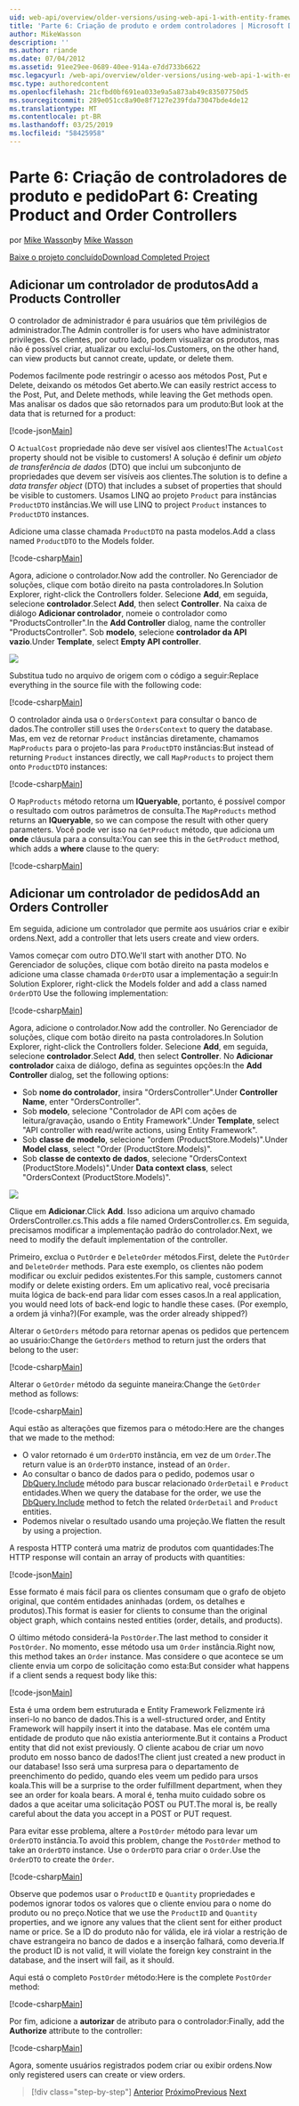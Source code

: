 ```yaml
---
uid: web-api/overview/older-versions/using-web-api-1-with-entity-framework-5/using-web-api-with-entity-framework-part-6
title: 'Parte 6: Criação de produto e ordem controladores | Microsoft Docs'
author: MikeWasson
description: ''
ms.author: riande
ms.date: 07/04/2012
ms.assetid: 91ee29ee-0689-40ee-914a-e7dd733b6622
msc.legacyurl: /web-api/overview/older-versions/using-web-api-1-with-entity-framework-5/using-web-api-with-entity-framework-part-6
msc.type: authoredcontent
ms.openlocfilehash: 21cfbd0bf691ea033e9a5a873ab49c83507750d5
ms.sourcegitcommit: 289e051cc8a90e8f7127e239fda73047bde4de12
ms.translationtype: MT
ms.contentlocale: pt-BR
ms.lasthandoff: 03/25/2019
ms.locfileid: "58425958"
---
```

<a name="part-6-creating-product-and-order-controllers"></a><span data-ttu-id="4f5a8-102">Parte 6: Criação de controladores de produto e pedido</span><span class="sxs-lookup"><span data-stu-id="4f5a8-102">Part 6: Creating Product and Order Controllers</span></span>
====================
<span data-ttu-id="4f5a8-103">por [Mike Wasson](https://github.com/MikeWasson)</span><span class="sxs-lookup"><span data-stu-id="4f5a8-103">by [Mike Wasson](https://github.com/MikeWasson)</span></span>

[<span data-ttu-id="4f5a8-104">Baixe o projeto concluído</span><span class="sxs-lookup"><span data-stu-id="4f5a8-104">Download Completed Project</span></span>](http://code.msdn.microsoft.com/ASP-NET-Web-API-with-afa30545)

## <a name="add-a-products-controller"></a><span data-ttu-id="4f5a8-105">Adicionar um controlador de produtos</span><span class="sxs-lookup"><span data-stu-id="4f5a8-105">Add a Products Controller</span></span>

<span data-ttu-id="4f5a8-106">O controlador de administrador é para usuários que têm privilégios de administrador.</span><span class="sxs-lookup"><span data-stu-id="4f5a8-106">The Admin controller is for users who have administrator privileges.</span></span> <span data-ttu-id="4f5a8-107">Os clientes, por outro lado, podem visualizar os produtos, mas não é possível criar, atualizar ou excluí-los.</span><span class="sxs-lookup"><span data-stu-id="4f5a8-107">Customers, on the other hand, can view products but cannot create, update, or delete them.</span></span>

<span data-ttu-id="4f5a8-108">Podemos facilmente pode restringir o acesso aos métodos Post, Put e Delete, deixando os métodos Get aberto.</span><span class="sxs-lookup"><span data-stu-id="4f5a8-108">We can easily restrict access to the Post, Put, and Delete methods, while leaving the Get methods open.</span></span> <span data-ttu-id="4f5a8-109">Mas analisar os dados que são retornados para um produto:</span><span class="sxs-lookup"><span data-stu-id="4f5a8-109">But look at the data that is returned for a product:</span></span>

[!code-json[Main](using-web-api-with-entity-framework-part-6/samples/sample1.json?highlight=1)]

<span data-ttu-id="4f5a8-110">O `ActualCost` propriedade não deve ser visível aos clientes!</span><span class="sxs-lookup"><span data-stu-id="4f5a8-110">The `ActualCost` property should not be visible to customers!</span></span> <span data-ttu-id="4f5a8-111">A solução é definir um *objeto de transferência de dados* (DTO) que inclui um subconjunto de propriedades que devem ser visíveis aos clientes.</span><span class="sxs-lookup"><span data-stu-id="4f5a8-111">The solution is to define a *data transfer object* (DTO) that includes a subset of properties that should be visible to customers.</span></span> <span data-ttu-id="4f5a8-112">Usamos LINQ ao projeto `Product` para instâncias `ProductDTO` instâncias.</span><span class="sxs-lookup"><span data-stu-id="4f5a8-112">We will use LINQ to project `Product` instances to `ProductDTO` instances.</span></span>

<span data-ttu-id="4f5a8-113">Adicione uma classe chamada `ProductDTO` na pasta modelos.</span><span class="sxs-lookup"><span data-stu-id="4f5a8-113">Add a class named `ProductDTO` to the Models folder.</span></span>

[!code-csharp[Main](using-web-api-with-entity-framework-part-6/samples/sample2.cs)]

<span data-ttu-id="4f5a8-114">Agora, adicione o controlador.</span><span class="sxs-lookup"><span data-stu-id="4f5a8-114">Now add the controller.</span></span> <span data-ttu-id="4f5a8-115">No Gerenciador de soluções, clique com botão direito na pasta controladores.</span><span class="sxs-lookup"><span data-stu-id="4f5a8-115">In Solution Explorer, right-click the Controllers folder.</span></span> <span data-ttu-id="4f5a8-116">Selecione **Add**, em seguida, selecione **controlador**.</span><span class="sxs-lookup"><span data-stu-id="4f5a8-116">Select **Add**, then select **Controller**.</span></span> <span data-ttu-id="4f5a8-117">Na caixa de diálogo **Adicionar controlador**, nomeie o controlador como &quot;ProductsController&quot;.</span><span class="sxs-lookup"><span data-stu-id="4f5a8-117">In the **Add Controller** dialog, name the controller &quot;ProductsController&quot;.</span></span> <span data-ttu-id="4f5a8-118">Sob **modelo**, selecione **controlador da API vazio**.</span><span class="sxs-lookup"><span data-stu-id="4f5a8-118">Under **Template**, select **Empty API controller**.</span></span>

![](using-web-api-with-entity-framework-part-6/_static/image1.png)

<span data-ttu-id="4f5a8-119">Substitua tudo no arquivo de origem com o código a seguir:</span><span class="sxs-lookup"><span data-stu-id="4f5a8-119">Replace everything in the source file with the following code:</span></span>

[!code-csharp[Main](using-web-api-with-entity-framework-part-6/samples/sample3.cs)]

<span data-ttu-id="4f5a8-120">O controlador ainda usa o `OrdersContext` para consultar o banco de dados.</span><span class="sxs-lookup"><span data-stu-id="4f5a8-120">The controller still uses the `OrdersContext` to query the database.</span></span> <span data-ttu-id="4f5a8-121">Mas, em vez de retornar `Product` instâncias diretamente, chamamos `MapProducts` para o projeto-las para `ProductDTO` instâncias:</span><span class="sxs-lookup"><span data-stu-id="4f5a8-121">But instead of returning `Product` instances directly, we call `MapProducts` to project them onto `ProductDTO` instances:</span></span>

[!code-csharp[Main](using-web-api-with-entity-framework-part-6/samples/sample4.cs?highlight=1)]

<span data-ttu-id="4f5a8-122">O `MapProducts` método retorna um **IQueryable**, portanto, é possível compor o resultado com outros parâmetros de consulta.</span><span class="sxs-lookup"><span data-stu-id="4f5a8-122">The `MapProducts` method returns an **IQueryable**, so we can compose the result with other query parameters.</span></span> <span data-ttu-id="4f5a8-123">Você pode ver isso na `GetProduct` método, que adiciona um **onde** cláusula para a consulta:</span><span class="sxs-lookup"><span data-stu-id="4f5a8-123">You can see this in the `GetProduct` method, which adds a **where** clause to the query:</span></span>

[!code-csharp[Main](using-web-api-with-entity-framework-part-6/samples/sample5.cs?highlight=2)]

## <a name="add-an-orders-controller"></a><span data-ttu-id="4f5a8-124">Adicionar um controlador de pedidos</span><span class="sxs-lookup"><span data-stu-id="4f5a8-124">Add an Orders Controller</span></span>

<span data-ttu-id="4f5a8-125">Em seguida, adicione um controlador que permite aos usuários criar e exibir ordens.</span><span class="sxs-lookup"><span data-stu-id="4f5a8-125">Next, add a controller that lets users create and view orders.</span></span>

<span data-ttu-id="4f5a8-126">Vamos começar com outro DTO.</span><span class="sxs-lookup"><span data-stu-id="4f5a8-126">We'll start with another DTO.</span></span> <span data-ttu-id="4f5a8-127">No Gerenciador de soluções, clique com botão direito na pasta modelos e adicione uma classe chamada `OrderDTO` usar a implementação a seguir:</span><span class="sxs-lookup"><span data-stu-id="4f5a8-127">In Solution Explorer, right-click the Models folder and add a class named `OrderDTO` Use the following implementation:</span></span>

[!code-csharp[Main](using-web-api-with-entity-framework-part-6/samples/sample6.cs)]

<span data-ttu-id="4f5a8-128">Agora, adicione o controlador.</span><span class="sxs-lookup"><span data-stu-id="4f5a8-128">Now add the controller.</span></span> <span data-ttu-id="4f5a8-129">No Gerenciador de soluções, clique com botão direito na pasta controladores.</span><span class="sxs-lookup"><span data-stu-id="4f5a8-129">In Solution Explorer, right-click the Controllers folder.</span></span> <span data-ttu-id="4f5a8-130">Selecione **Add**, em seguida, selecione **controlador**.</span><span class="sxs-lookup"><span data-stu-id="4f5a8-130">Select **Add**, then select **Controller**.</span></span> <span data-ttu-id="4f5a8-131">No **Adicionar controlador** caixa de diálogo, defina as seguintes opções:</span><span class="sxs-lookup"><span data-stu-id="4f5a8-131">In the **Add Controller** dialog, set the following options:</span></span>

- <span data-ttu-id="4f5a8-132">Sob **nome do controlador**, insira "OrdersController".</span><span class="sxs-lookup"><span data-stu-id="4f5a8-132">Under **Controller Name**, enter "OrdersController".</span></span>
- <span data-ttu-id="4f5a8-133">Sob **modelo**, selecione "Controlador de API com ações de leitura/gravação, usando o Entity Framework".</span><span class="sxs-lookup"><span data-stu-id="4f5a8-133">Under **Template**, select "API controller with read/write actions, using Entity Framework".</span></span>
- <span data-ttu-id="4f5a8-134">Sob **classe de modelo**, selecione &quot;ordem (ProductStore.Models)&quot;.</span><span class="sxs-lookup"><span data-stu-id="4f5a8-134">Under **Model class**, select &quot;Order (ProductStore.Models)&quot;.</span></span>
- <span data-ttu-id="4f5a8-135">Sob **classe de contexto de dados**, selecione &quot;OrdersContext (ProductStore.Models)&quot;.</span><span class="sxs-lookup"><span data-stu-id="4f5a8-135">Under **Data context class**, select &quot;OrdersContext (ProductStore.Models)&quot;.</span></span>

![](using-web-api-with-entity-framework-part-6/_static/image2.png)

<span data-ttu-id="4f5a8-136">Clique em **Adicionar**.</span><span class="sxs-lookup"><span data-stu-id="4f5a8-136">Click **Add**.</span></span> <span data-ttu-id="4f5a8-137">Isso adiciona um arquivo chamado OrdersController.cs.</span><span class="sxs-lookup"><span data-stu-id="4f5a8-137">This adds a file named OrdersController.cs.</span></span> <span data-ttu-id="4f5a8-138">Em seguida, precisamos modificar a implementação padrão do controlador.</span><span class="sxs-lookup"><span data-stu-id="4f5a8-138">Next, we need to modify the default implementation of the controller.</span></span>

<span data-ttu-id="4f5a8-139">Primeiro, exclua o `PutOrder` e `DeleteOrder` métodos.</span><span class="sxs-lookup"><span data-stu-id="4f5a8-139">First, delete the `PutOrder` and `DeleteOrder` methods.</span></span> <span data-ttu-id="4f5a8-140">Para este exemplo, os clientes não podem modificar ou excluir pedidos existentes.</span><span class="sxs-lookup"><span data-stu-id="4f5a8-140">For this sample, customers cannot modify or delete existing orders.</span></span> <span data-ttu-id="4f5a8-141">Em um aplicativo real, você precisaria muita lógica de back-end para lidar com esses casos.</span><span class="sxs-lookup"><span data-stu-id="4f5a8-141">In a real application, you would need lots of back-end logic to handle these cases.</span></span> <span data-ttu-id="4f5a8-142">(Por exemplo, a ordem já vinha?)</span><span class="sxs-lookup"><span data-stu-id="4f5a8-142">(For example, was the order already shipped?)</span></span>

<span data-ttu-id="4f5a8-143">Alterar o `GetOrders` método para retornar apenas os pedidos que pertencem ao usuário:</span><span class="sxs-lookup"><span data-stu-id="4f5a8-143">Change the `GetOrders` method to return just the orders that belong to the user:</span></span>

[!code-csharp[Main](using-web-api-with-entity-framework-part-6/samples/sample7.cs)]

<span data-ttu-id="4f5a8-144">Alterar o `GetOrder` método da seguinte maneira:</span><span class="sxs-lookup"><span data-stu-id="4f5a8-144">Change the `GetOrder` method as follows:</span></span>

[!code-csharp[Main](using-web-api-with-entity-framework-part-6/samples/sample8.cs)]

<span data-ttu-id="4f5a8-145">Aqui estão as alterações que fizemos para o método:</span><span class="sxs-lookup"><span data-stu-id="4f5a8-145">Here are the changes that we made to the method:</span></span>

- <span data-ttu-id="4f5a8-146">O valor retornado é um `OrderDTO` instância, em vez de um `Order`.</span><span class="sxs-lookup"><span data-stu-id="4f5a8-146">The return value is an `OrderDTO` instance, instead of an `Order`.</span></span>
- <span data-ttu-id="4f5a8-147">Ao consultar o banco de dados para o pedido, podemos usar o [DbQuery.Include](https://msdn.microsoft.com/library/gg696395) método para buscar relacionado `OrderDetail` e `Product` entidades.</span><span class="sxs-lookup"><span data-stu-id="4f5a8-147">When we query the database for the order, we use the [DbQuery.Include](https://msdn.microsoft.com/library/gg696395) method to fetch the related `OrderDetail` and `Product` entities.</span></span>
- <span data-ttu-id="4f5a8-148">Podemos nivelar o resultado usando uma projeção.</span><span class="sxs-lookup"><span data-stu-id="4f5a8-148">We flatten the result by using a projection.</span></span>

<span data-ttu-id="4f5a8-149">A resposta HTTP conterá uma matriz de produtos com quantidades:</span><span class="sxs-lookup"><span data-stu-id="4f5a8-149">The HTTP response will contain an array of products with quantities:</span></span>

[!code-json[Main](using-web-api-with-entity-framework-part-6/samples/sample9.json)]

<span data-ttu-id="4f5a8-150">Esse formato é mais fácil para os clientes consumam que o grafo de objeto original, que contém entidades aninhadas (ordem, os detalhes e produtos).</span><span class="sxs-lookup"><span data-stu-id="4f5a8-150">This format is easier for clients to consume than the original object graph, which contains nested entities (order, details, and products).</span></span>

<span data-ttu-id="4f5a8-151">O último método considerá-la `PostOrder`.</span><span class="sxs-lookup"><span data-stu-id="4f5a8-151">The last method to consider it `PostOrder`.</span></span> <span data-ttu-id="4f5a8-152">No momento, esse método usa um `Order` instância.</span><span class="sxs-lookup"><span data-stu-id="4f5a8-152">Right now, this method takes an `Order` instance.</span></span> <span data-ttu-id="4f5a8-153">Mas considere o que acontece se um cliente envia um corpo de solicitação como esta:</span><span class="sxs-lookup"><span data-stu-id="4f5a8-153">But consider what happens if a client sends a request body like this:</span></span>

[!code-json[Main](using-web-api-with-entity-framework-part-6/samples/sample10.json)]

<span data-ttu-id="4f5a8-154">Esta é uma ordem bem estruturada e Entity Framework Felizmente irá inseri-lo no banco de dados.</span><span class="sxs-lookup"><span data-stu-id="4f5a8-154">This is a well-structured order, and Entity Framework will happily insert it into the database.</span></span> <span data-ttu-id="4f5a8-155">Mas ele contém uma entidade de produto que não existia anteriormente.</span><span class="sxs-lookup"><span data-stu-id="4f5a8-155">But it contains a Product entity that did not exist previously.</span></span> <span data-ttu-id="4f5a8-156">O cliente acabou de criar um novo produto em nosso banco de dados!</span><span class="sxs-lookup"><span data-stu-id="4f5a8-156">The client just created a new product in our database!</span></span> <span data-ttu-id="4f5a8-157">Isso será uma surpresa para o departamento de preenchimento do pedido, quando eles veem um pedido para ursos koala.</span><span class="sxs-lookup"><span data-stu-id="4f5a8-157">This will be a surprise to the order fulfillment department, when they see an order for koala bears.</span></span> <span data-ttu-id="4f5a8-158">A moral é, tenha muito cuidado sobre os dados a que aceitar uma solicitação POST ou PUT.</span><span class="sxs-lookup"><span data-stu-id="4f5a8-158">The moral is, be really careful about the data you accept in a POST or PUT request.</span></span>

<span data-ttu-id="4f5a8-159">Para evitar esse problema, altere a `PostOrder` método para levar um `OrderDTO` instância.</span><span class="sxs-lookup"><span data-stu-id="4f5a8-159">To avoid this problem, change the `PostOrder` method to take an `OrderDTO` instance.</span></span> <span data-ttu-id="4f5a8-160">Use o `OrderDTO` para criar o `Order`.</span><span class="sxs-lookup"><span data-stu-id="4f5a8-160">Use the `OrderDTO` to create the `Order`.</span></span>

[!code-csharp[Main](using-web-api-with-entity-framework-part-6/samples/sample11.cs)]

<span data-ttu-id="4f5a8-161">Observe que podemos usar o `ProductID` e `Quantity` propriedades e podemos ignorar todos os valores que o cliente enviou para o nome do produto ou no preço.</span><span class="sxs-lookup"><span data-stu-id="4f5a8-161">Notice that we use the `ProductID` and `Quantity` properties, and we ignore any values that the client sent for either product name or price.</span></span> <span data-ttu-id="4f5a8-162">Se a ID do produto não for válida, ele irá violar a restrição de chave estrangeira no banco de dados e a inserção falhará, como deveria.</span><span class="sxs-lookup"><span data-stu-id="4f5a8-162">If the product ID is not valid, it will violate the foreign key constraint in the database, and the insert will fail, as it should.</span></span>

<span data-ttu-id="4f5a8-163">Aqui está o completo `PostOrder` método:</span><span class="sxs-lookup"><span data-stu-id="4f5a8-163">Here is the complete `PostOrder` method:</span></span>

[!code-csharp[Main](using-web-api-with-entity-framework-part-6/samples/sample12.cs)]

<span data-ttu-id="4f5a8-164">Por fim, adicione a **autorizar** de atributo para o controlador:</span><span class="sxs-lookup"><span data-stu-id="4f5a8-164">Finally, add the **Authorize** attribute to the controller:</span></span>

[!code-csharp[Main](using-web-api-with-entity-framework-part-6/samples/sample13.cs)]

<span data-ttu-id="4f5a8-165">Agora, somente usuários registrados podem criar ou exibir ordens.</span><span class="sxs-lookup"><span data-stu-id="4f5a8-165">Now only registered users can create or view orders.</span></span>

> [!div class="step-by-step"]
> <span data-ttu-id="4f5a8-166">[Anterior](using-web-api-with-entity-framework-part-5.md)
> [Próximo](using-web-api-with-entity-framework-part-7.md)</span><span class="sxs-lookup"><span data-stu-id="4f5a8-166">[Previous](using-web-api-with-entity-framework-part-5.md)
[Next](using-web-api-with-entity-framework-part-7.md)</span></span>

